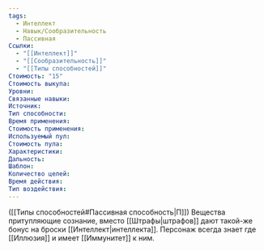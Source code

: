 ```yaml
---
tags:
  - Интеллект
  - Навык/Сообразительность
  - Пассивная
Ссылки:
  - "[[Интеллект]]"
  - "[[Сообразительность]]"
  - "[[Типы способностей]]"
Стоимость: "15"
Стоимость выкупа:
Уровни:
Связанные навыки:
Источник:
Тип способности:
Время применения:
Стоимость применения:
Используемый пул:
Стоимость пула:
Характеристики:
Дальность:
Шаблон:
Количество целей:
Время действия:
Тип воздействия:
---
```

([[Типы способностей#Пассивная способность|П]]) Вещества притупляющие сознание, вместо [[Штрафы|штрафов]] дают такой-же бонус на броски [[Интеллект|интеллекта]]. Персонаж всегда знает где [[Иллюзия]] и имеет [[Иммунитет]] к ним.